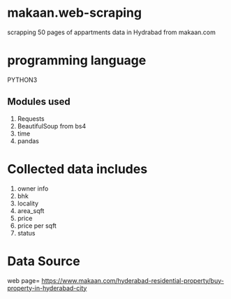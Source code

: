 # makaan.web-scraping
scrapping 50 pages of appartments data in Hydrabad from makaan.com
# programming language
PYTHON3
## Modules used
1. Requests
2. BeautifulSoup from bs4
3. time
4. pandas
# Collected data includes
1. owner info
2. bhk
3. locality
4. area_sqft
5. price
6. price per sqft
7. status
# Data Source
web page= https://www.makaan.com/hyderabad-residential-property/buy-property-in-hyderabad-city
